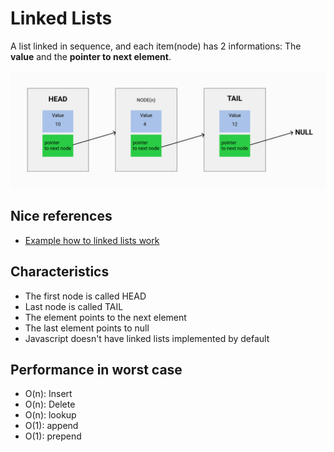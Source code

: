 <h1>Linked Lists</h1>
<p>A list linked in sequence, and each item(node) has 2 informations: The <strong>value</strong> and the <strong>pointer to next element</strong>.</p>

<img src="./images/linked-lists-01.png"/>

<h2>Nice references</h2>
<ul>
  <li> <a href="https://visualgo.net/en/list">Example how to linked lists work</a></li>
</ul>

<h2>Characteristics</h2>
<ul>
  <li>The first node is called HEAD</li>
  <li>Last node is called TAIL</li>
  <li>The element points to the next element</li>
  <li>The last element points to null</li>
  <li>Javascript doesn't have linked lists implemented by default</li>
</ul>

<h2>Performance in worst case</h2>
<ul>
  <li>O(n): Insert</li>
  <li>O(n): Delete </li>
  <li>O(n): lookup</li>
  <li>O(1): append</li>
  <li>O(1): prepend</li>
<ul>
